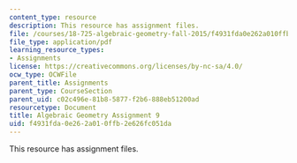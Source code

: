 ```yaml
---
content_type: resource
description: This resource has assignment files.
file: /courses/18-725-algebraic-geometry-fall-2015/f4931fda0e262a010ffb2e626fc051da_MIT18_725F15_hw9.pdf
file_type: application/pdf
learning_resource_types:
- Assignments
license: https://creativecommons.org/licenses/by-nc-sa/4.0/
ocw_type: OCWFile
parent_title: Assignments
parent_type: CourseSection
parent_uid: c02c496e-81b8-5877-f2b6-888eb51200ad
resourcetype: Document
title: Algebraic Geometry Assignment 9
uid: f4931fda-0e26-2a01-0ffb-2e626fc051da
---
```

This resource has assignment files.